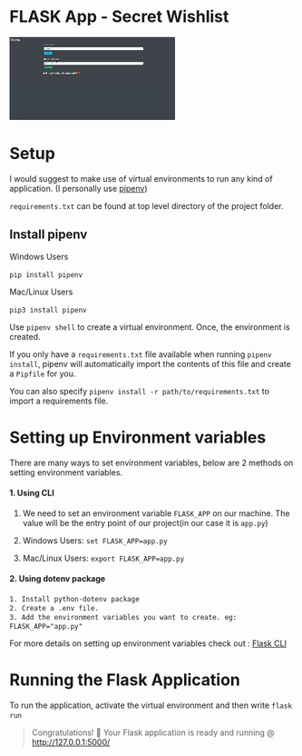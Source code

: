 
# FLASK App - Secret Wishlist

![Secret Wishlist Home page](secret-list.gif)

# Setup

I would suggest to make use of virtual environments to run any kind of application. (I personally use [pipenv](https://pipenv-fork.readthedocs.io/en/latest/basics.html))

`requirements.txt` can be found at top level directory of the project folder.


## Install pipenv

Windows Users

`pip install pipenv`


Mac/Linux Users

`pip3 install pipenv`


Use `pipenv shell` to create a virtual environment. Once, the environment is created.

If you only have a `requirements.txt` file available when running `pipenv install`, pipenv will automatically import the contents of this file and create a `Pipfile` for you.

You can also specify `pipenv install -r path/to/requirements.txt` to import a requirements file.


# Setting up Environment variables
There are many ways to set environment variables, below are 2 methods on setting environment variables.

#### 1. Using CLI
 1. We need to set an environment variable `FLASK_APP` on our machine. The value will be the entry point of our project(in our case it is `app.py`)
 
 2. Windows Users:  `set FLASK_APP=app.py`
 
 3. Mac/Linux Users: `export FLASK_APP=app.py`

#### 2. Using dotenv package
    
    1. Install python-dotenv package
    2. Create a .env file.
    3. Add the environment variables you want to create. eg: FLASK_APP="app.py"
   
   For more details on setting up environment variables check out : [Flask CLI](https://flask.palletsprojects.com/en/3.0.x/cli/#environment-variables-from-dotenv)



# Running the Flask Application

To run the application, activate the virtual environment and then write `flask run`


> Congratulations! 🎉 Your Flask application is ready and running @ http://127.0.0.1:5000/